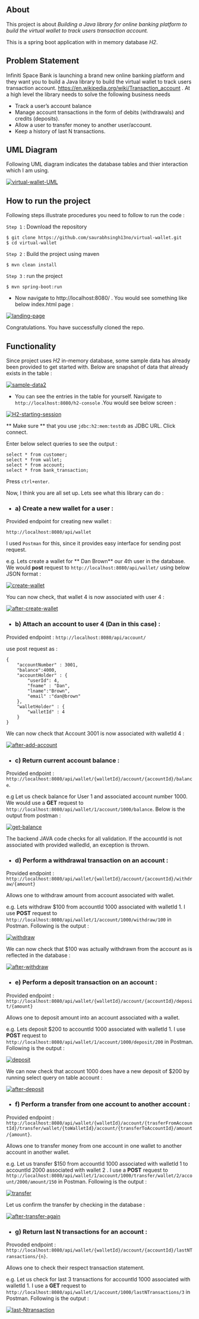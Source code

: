 ## About

This project is about  *Building a Java library for online banking platform to build the virtual wallet to track users transaction account.*

This is a spring boot application with in memory database *H2*.


## Problem Statement

Infiniti Space Bank is launching a brand new online banking platform and they want you to build a Java library to build the
virtual wallet to track users transaction account. https://en.wikipedia.org/wiki/Transaction_account .
At a high level the library needs to solve the following business needs
* Track a user’s account balance
* Manage account transactions in the form of debits (withdrawals) and credits (deposits).
* Allow a user to transfer money to another user/account.
* Keep a history of last N transactions.


## UML Diagram

Following UML diagram indicates the database tables and thier interaction which I am using.


<a href="https://ibb.co/kjd8Op"><img src="https://preview.ibb.co/b7fcG9/virtual-wallet-UML.png" alt="virtual-wallet-UML" border="0"></a>

## How to run the project

Following steps illustrate procedures you need to follow to run the code :

`Step 1` : Download the repository

```{shell}
$ git clone https://github.com/saurabhsingh13no/virtual-wallet.git
$ cd virtual-wallet
```

`Step 2` : Build the project using maven

```{shell}
$ mvn clean install
```

`Step 3` : run the project

```
$ mvn spring-boot:run
```

* Now navigate to http://localhost:8080/ . You would see something like below index.html page :

<a href="https://ibb.co/bwuH3p"><img src="https://preview.ibb.co/mykPip/landing-page.png" alt="landing-page" border="0"></a>

Congratulations. You have successfully cloned the repo.

## Functionality

Since project uses *H2* in-memory database, some sample data has already been provided to get started with. Below are snapshot of data that already exists in the table :

<a href="https://ibb.co/c4TAOp"><img src="https://preview.ibb.co/m5bapU/sample-data2.png" alt="sample-data2" border="0"></a>

* You can see the entries in the table for yourself. Navigate to `http://localhost:8080/h2-console` .You would see below screen :

<a href="https://ibb.co/cpRrUU"><img src="https://preview.ibb.co/nrHy9U/H2-starting-session.png" alt="H2-starting-session" border="0"></a>

** Make sure **  that you use `jdbc:h2:mem:testdb` as JDBC URL. Click connect.

Enter below select queries to see the output :

```{sql}
select * from customer;
select * from wallet;
select * from account;
select * from bank_transaction;
```

Press `ctrl+enter`.

Now, I think you are all set up. Lets see what this library can do :

* ### a) Create a new wallet for a user :

Provided endpoint for creating new wallet :
```
http://localhost:8080/api/wallet
```

I used `Postman` for this, since it provides easy interface for sending post request.

e.g. Lets create a wallet for ** Dan Brown** our 4th user in the database. We would **post** request to `http://localhost:8080/api/wallet/` using below JSON format :

<a href="https://ibb.co/gY5t9U"><img src="https://preview.ibb.co/coaFOp/create-wallet.png" alt="create-wallet" border="0"></a>

You can now check, that wallet 4 is now associated with user 4 :

<a href="https://ibb.co/ex6fOp"><img src="https://preview.ibb.co/fVgEip/after-create-wallet.png" alt="after-create-wallet" border="0"></a>

* ### b) Attach an account to user 4 (Dan in this case) :

Provided endpoint : `http://localhost:8080/api/account/`

use post request as :
```{JSON}
{
	"accountNumber" : 3001,
	"balance":4000,
	"accountHolder" : {
		"userId": 4,
		"fname" : "Dan",
		"lname":"Brown",
		"email" :"dan@brown"
	},
	"walletHolder" : {
		"walletId" : 4
	}
}
```

We can now check that Account 3001 is now associated with walletId 4 :

<a href="https://ibb.co/javob9"><img src="https://preview.ibb.co/b7OwUU/after-add-account.png" alt="after-add-account" border="0"></a>

* ### c) Return current account balance :

Provided endpoint : `http://localhost:8080/api/wallet/{walletId}/account/{accountId}/balance`.

e.g Let us check balance for User 1 and associated account number 1000. We would use a **GET** request to `http://localhost:8080/api/wallet/1/account/1000/balance`. Below is the output from postman :

<a href="https://ibb.co/dinvOp"><img src="https://preview.ibb.co/e8eWw9/get-balance.png" alt="get-balance" border="0"></a>


The backend JAVA code checks for all validation. If the accountId is not associated with provided walledId, an exception is thrown.

* ### d) Perform a withdrawal transaction on an account :

Provided endpoint : `http://localhost:8080/api/wallet/{walletId}/account/{accountId}/withdraw/{amount}`

Allows one to withdraw amount from account associated with wallet.

e.g. Lets withdraw $100 from accountId 1000 associated with walletId 1. I use **POST** request to `http://localhost:8080/api/wallet/1/account/1000/withdraw/100` in Postman. Following is the output :

<a href="https://ibb.co/j8eaOp"><img src="https://preview.ibb.co/c3Gdb9/withdraw.png" alt="withdraw" border="0"></a>

We can now check that $100 was actually withdrawn from the account as is reflected in the database :

<a href="https://ibb.co/khWpip"><img src="https://preview.ibb.co/mF6N3p/after-withdraw.png" alt="after-withdraw" border="0"></a>

* ### e) Perform a deposit transaction on an account :

Provided endpoint : `http://localhost:8080/api/wallet/{walletId}/account/{accountId}/deposit/{amount}`

Allows one to deposit amount into an account associated with a wallet.

e.g. Lets deposit $200 to accountId 1000 associated with walletId 1. I use **POST** request to `http://localhost:8080/api/wallet/1/account/1000/deposit/200` in Postman. Following is the output :

<a href="https://ibb.co/kJCy9U"><img src="https://preview.ibb.co/cC5J9U/deposit.png" alt="deposit" border="0"></a>

We can now check that account 1000 does have a new deposit of $200 by running select query on table account :

<a href="https://ibb.co/bVKOb9"><img src="https://preview.ibb.co/jq8Gw9/after-deposit.png" alt="after-deposit" border="0"></a>

* ### f) Perform a transfer from one account to another account :

Provided endpoint :
`http://localhost:8080/api/wallet/{walletId}/account/{trasferFromAccountId}/transfer/wallet/{toWalletId}/account/{transferToAccountId}/amount/{amount}`.

Allows one to transfer money from one account in one wallet to another account in another wallet.

e.g. Let us transfer $150 from accountId 1000 associated with walletId 1 to accountId 2000 associated with wallet 2 . I use a **POST** request to `http://localhost:8080/api/wallet/1/account/1000/transfer/wallet/2/account/2000/amount/150` in Postman. Following is the output :

<a href="https://ibb.co/e7F1UU"><img src="https://preview.ibb.co/gfrapU/transfer.png" alt="transfer" border="0"></a>

Let us confirm the transfer by checking in the database :

<a href="https://ibb.co/cbyo9U"><img src="https://preview.ibb.co/j3VeG9/after-transfer-again.png" alt="after-transfer-again" border="0"></a>

* ### g) Return last N transactions for an account :

Provoded endpoint :  `http://localhost:8080/api/wallet/{walletId}/account/{accountId}/lastNTransactions/{n}`.

Allows one to check their respect transaction statement.

e.g. Let us check for last 3 transactions for accountId 1000 associated with walletId 1. I use a **GET** request to `http://localhost:8080/api/wallet/1/account/1000/lastNTransactions/3` in Postman. Following is the output :

<a href="https://ibb.co/myKyb9"><img src="https://preview.ibb.co/jYRN3p/last-Ntransaction.png" alt="last-Ntransaction" border="0"></a>
